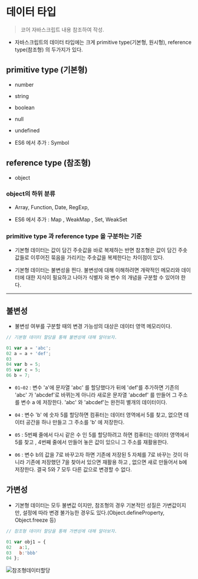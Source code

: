 # 데이터 타입
> 코어 자바스크립트 내용 참조하여 작성.

- 자바스크립트의 데이터 타입에는 크게 primitive type(기본형, 원시형), reference type(참조형) 의 두가지가 있다.

## primitive type (기본형)
- number

- string

- boolean

- null

- undefined

- ES6 에서 추가 : Symbol

## reference type (참조형)

- object

###  object의 하위 분류 

- Array, Function, Date, RegExp,    

- ES6 에서 추가 : Map , WeakMap , Set, WeakSet 

### primitive type 과 reference type 을 구분하는 기준

-  기본형 데이터는 값이 담긴 주솟값을 바로 복제하는 반면 참조형은 값이 담긴 주솟값들로 이루어진 묶음을  가리키는 주솟값을 복제한다는 차이점이 있다. 

- 기본형 데이터는 불변성을 띈다. 불변성에 대해 이해하려면 개략적인 메모리와 데이터에 대한 지식이 필요하고 나아가 식별자 와 변수 의 개념을 구분할 수 있어야 한다. 
---
## 불변성
- 불변성 여부를 구분할 때의 변경 가능성의 대상은 데이터 영역 메모리이다. 

```javascript
// 기본형 데이터 할당을 통해 불변성에 대해 알아보자.

01 var a = 'abc';
02 a = a + 'def'; 
03
04 var b = 5;
05 var c = 5;
06 b = 7;
```
-  `01~02` : 변수 'a'에 문자열 'abc' 를 할당했다가 뒤에 'def'를 추가하면 기존의 'abc' 가 'abcdef'로 바뀌는게 아니라 새로운 문자열 'abcdef' 를 만들어 그 주소를 변수 a 에 저장한다. 'abc' 와 'abcdef'는 완전히 별개의 데이터이다. 

- `04` : 변수 'b' 에 숫자 5를 할당하면 컴퓨터는 데이터 영역에서 5를 찾고, 없으면 데이터 공간을 하나 만들고 그 주소를 'b' 에 저장한다.  

- `05` : 5번째 줄에서 다시 같은 수 인 5를 할당하려고 하면 컴퓨터는 데이터 영역에서 5를 찾고 , 4번째 줄에서 만들어 놓은 값이 있으니 그 주소를 재활용한다.

- `06` : 변수 b의 값을 7로 바꾸고자 하면 기존에 저장된 5 자체를 7로 바꾸는 것이 아니라 기존에 저장했던 7을 찾아서 있으면 재활용 하고 , 없으면 새로 만들어서 b에 저장한다. 결국 5와 7 모두 다른 값으로 변경할 수 없다. 

## 가변성
- 기본형 데이터는 모두 불변값 이지만, 참조형의 경우 기본적인 성질은 가변값이지만,
설정에 따라 변경 불가능한 경우도 있다.(Object.defineProperty, Object.freeze 등)

```javascript
// 참조형 데이터 할당을 통해 가변성에 대해 알아보자.

01 var obj1 = {
02   a:1,
03   b:'bbb'
04 };

```
![참조형데이터할당](https://velog.velcdn.com/images%2Fcorete%2Fpost%2F45e65dd8-fba2-4860-8461-8314b6795d2b%2Fimage.png)



